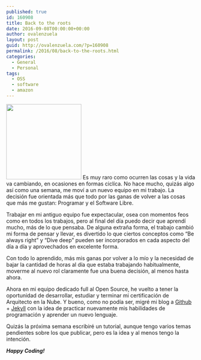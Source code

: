 ```yaml
---
published: true
id: 160908
title: Back to the roots
date: 2016-09-08T00:00:00+00:00
author: ovalenzuela
layout: post
guid: http://ovalenzuela.com/?p=160908
permalink: /2016/08/back-to-the-roots.html
categories:
  - General
  - Personal
tags:
  - OSS
  - software
  - amazon
---
```

<img class="alignleft" src="http://www.ovalenzuela.com/images/opensource_small.png" width="200px"/> Es muy raro como ocurren las cosas y la vida va cambiando, en ocasiones en formas ciclíca. No hace mucho, quizás algo así como una semana, me moví a un nuevo equipo en mi trabajo. La decisión fue orientada más que todo por las ganas de volver a las cosas que más me gustan: Programar y el Software Libre.

Trabajar en mi antiguo equipo fue expectacular, osea con momentos feos como en todos los trabajos, pero al final del día puedo decir que aprendí mucho, más de lo que pensaba. De alguna extraña forma, el trabajo cambió mi forma de pensar y llevar, es divertido lo que ciertos conceptos como &#8220;Be always right&#8221; y &#8220;Dive deep&#8221; pueden ser incorporados en cada aspecto del día a día y aprovechados en excelente forma.

Con todo lo aprendido, más mis ganas por volver a lo mío y la necesidad de bajar la cantidad de horas al día que estaba trabajando habitualmente, moverme al nuevo rol claramente fue una buena decisión, al menos hasta ahora.

Ahora en mi equipo dedicado full al Open Source, he vuelto a tener la oportunidad de desarrollar, estudiar y terminar mi certificación de Arquitecto en la Nube. Y bueno, como no podía ser, migré mi blog a <a href="https://github.com" alt="Github Homepage">Github</a> + <a href="https://jekyllrb.com/" alt="Jekyll Homepage">Jekyll</a> con la idea de practicar nuevamente mis habilidades de programación y aprender un nuevo lenguaje.

Quizás la próxima semana escribiré un tutorial, aunque tengo varios temas pendientes sobre los que publicar, pero es la idea y al menos tengo la intención.


_**Happy Coding!**_
